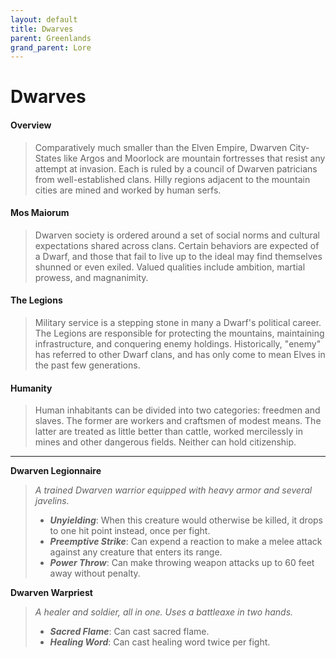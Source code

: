 ```yaml
---
layout: default
title: Dwarves
parent: Greenlands
grand_parent: Lore
---
```


# Dwarves

#### Overview

> Comparatively much smaller than the Elven Empire, Dwarven City-States like Argos and Moorlock are mountain fortresses that resist any attempt at invasion. Each is ruled by a council of Dwarven patricians from well-established clans. Hilly regions adjacent to the mountain cities are mined and worked by human serfs.

#### Mos Maiorum

> Dwarven society is ordered around a set of social norms and cultural expectations shared across clans. Certain behaviors are expected of a Dwarf, and those that fail to live up to the ideal may find themselves shunned or even exiled. Valued qualities include ambition, martial prowess, and magnanimity.

#### The Legions

> Military service is a stepping stone in many a Dwarf's political career. The Legions are responsible for protecting the mountains, maintaining infrastructure, and conquering enemy holdings. Historically, "enemy" has referred to other Dwarf clans, and has only come to mean Elves in the past few generations.

#### Humanity

> Human inhabitants can be divided into two categories: freedmen and slaves. The former are workers and craftsmen of modest means. The latter are treated as little better than cattle, worked mercilessly in mines and other dangerous fields. Neither can hold citizenship.

---

**Dwarven Legionnaire**

> _A trained Dwarven warrior equipped with heavy armor and several javelins._
>
> * ***Unyielding***: When this creature would otherwise be killed, it drops to one hit point instead, once per fight.
> * ***Preemptive Strike***: Can expend a reaction to make a melee attack against any creature that enters its range.
> * ***Power Throw***: Can make throwing weapon attacks up to 60 feet away without penalty.

**Dwarven Warpriest**

> _A healer and soldier, all in one. Uses a battleaxe in two hands._
>
> * ***Sacred Flame***: Can cast sacred flame.
> * ***Healing Word***: Can cast healing word twice per fight.

